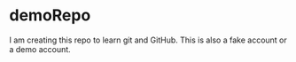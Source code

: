 # demoRepo
I am creating this repo to learn git and GitHub. This is also a fake account or a demo account.
